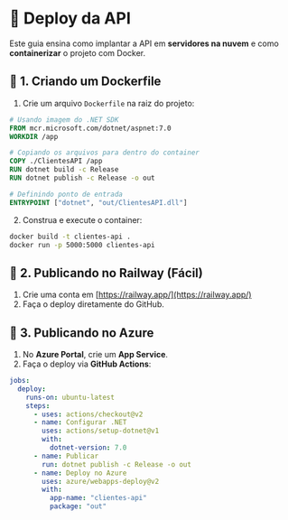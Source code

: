 # 🚀 Deploy da API

Este guia ensina como implantar a API em **servidores na nuvem** e como **containerizar** o projeto com Docker.

## 📌 1. Criando um Dockerfile

1. Crie um arquivo `Dockerfile` na raiz do projeto:
```dockerfile
# Usando imagem do .NET SDK
FROM mcr.microsoft.com/dotnet/aspnet:7.0
WORKDIR /app

# Copiando os arquivos para dentro do container
COPY ./ClientesAPI /app
RUN dotnet build -c Release
RUN dotnet publish -c Release -o out

# Definindo ponto de entrada
ENTRYPOINT ["dotnet", "out/ClientesAPI.dll"]
```

2. Construa e execute o container:
```sh
docker build -t clientes-api .
docker run -p 5000:5000 clientes-api
```

## 📌 2. Publicando no Railway (Fácil)
1. Crie uma conta em [https://railway.app/](https://railway.app/)
2. Faça o deploy diretamente do GitHub.

## 📌 3. Publicando no Azure
1. No **Azure Portal**, crie um **App Service**.
2. Faça o deploy via **GitHub Actions**:
```yaml
jobs:
  deploy:
    runs-on: ubuntu-latest
    steps:
      - uses: actions/checkout@v2
      - name: Configurar .NET
        uses: actions/setup-dotnet@v1
        with:
          dotnet-version: 7.0
      - name: Publicar
        run: dotnet publish -c Release -o out
      - name: Deploy no Azure
        uses: azure/webapps-deploy@v2
        with:
          app-name: "clientes-api"
          package: "out"
```